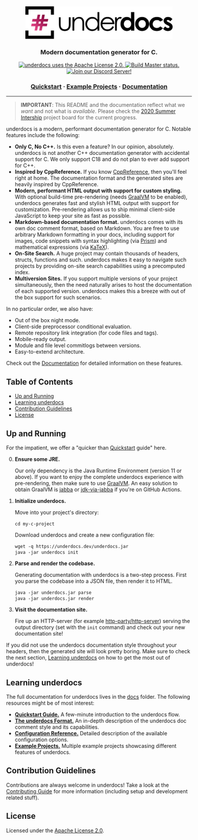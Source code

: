 <div align="center">
  <a href="https://github.com/underdocs/underdocs">
    <img alt="underdocs" src="docs/img/logo.png" width="400" style="padding-top:20px">
  </a>
</div>

<h3 align="center">
  Modern documentation generator for C.
</h3>

<div align="center">
  <a href="https://github.com/underdocs/underdocs/blob/master/LICENSE">
    <img src="https://img.shields.io/github/license/underdocs/underdocs" alt="underdocs uses the Apache License 2.0.">
  </a>
  <a href="https://github.com/underdocs/underdocs/actions?query=workflow%3A%22Build+Master%22">
    <img src="https://github.com/underdocs/underdocs/workflows/Build%20Master/badge.svg" alt="Build Master status.">
  </a>
  <a href="https://discord.gg/YKyVhMg">
    <img src="https://img.shields.io/badge/discord-join-7289DA.svg?logo=discord&longCache=true&style=flat" alt="Join our Discord Server!">
  </a>
</div>


<h3 align="center">
  <a href="docs/quickstart.md">Quickstart</a>
  <span> · </span>
  <a href="examples">Example Projects</a>
  <span> · </span>
  <a href="docs/README.md">Documentation</a>
</h3>

---

> **IMPORTANT**: This README and the documentation reflect what we *want* and not what is *available*. Please check the [2020 Summer Intership](https://github.com/underdocs/underdocs/projects/1) project board for the current progress.  

underdocs is a modern, performant documentation generator for C. Notable features include the following:

  * **Only C, No C++.** Is this even a feature? In our opinion, absolutely. underdocs is not another C++ documentation generator with accidental support for C. We only support C18 and do not plan to ever add support for C++.
  * **Inspired by CppReference.** If you know [CppReference](https://en.cppreference.com/w/c/string/byte/memcpy), then you'll feel right at home. The documentation format and the generated sites are heavily inspired by CppReference.
  * **Modern, performant HTML output with support for custom styling.** With optional build-time pre-rendering (needs [GraalVM](https://www.graalvm.org/) to be enabled), underdocs generates fast and stylish HTML output with support for customization. Pre-rendering allows us to ship minimal client-side JavaScript to keep your site as fast as possible.
  * **Markdown-based documentation format.** underdocs comes with its own doc comment format, based on Markdown. You are free to use arbitrary Markdown formatting in your docs, including support for images, code snippets with syntax highlighting (via [Prism](https://prismjs.com/)) and mathematical expressions (via [KaTeX](https://katex.org/)).
  * **On-Site Search.** A huge project may contain thousands of headers, structs, functions and such. underdocs makes it easy to navigate such projects by providing on-site search capabilities using a precomputed index.
  * **Multiversion Sites.** If you support multiple versions of your project simultaneously, then the need naturally arises to host the documentation of each supported version. underdocs makes this a breeze with out of the box support for such scenarios.

In no particular order, we also have:

  * Out of the box night mode.
  * Client-side preprocessor conditional evaluation.
  * Remote repository link integration (for code files and tags).
  * Mobile-ready output.
  * Module and file level commitlogs between versions.
  * Easy-to-extend architecture.

Check out the [Documentation](a) for detailed information on these features.

## Table of Contents

  * [Up and Running](#up-and-running)
  * [Learning underdocs](#learning-underdocs)
  * [Contribution Guidelines](#contribution-guidelines)
  * [License](#license)

## Up and Running

For the impatient, we offer a "quicker than [Quickstart](docs/quickstart.md) guide" here.

  0. **Ensure some JRE.**

     Our only dependency is the Java Runtime Environment (version 11 or above). If you want to enjoy the complete underdocs experience with pre-rendering, then make sure to use [GraalVM](https://www.graalvm.org/). An easy solution to obtain GraalVM is [jabba](https://github.com/shyiko/jabba) or [jdk-via-jabba](https://github.com/battila7/jdk-via-jabba) if you're on GitHub Actions.

  1. **Initialize underdocs.**
     
     Move into your project's directory:

     ~~~~shell
     cd my-c-project
     ~~~~

     Download underdocs and create a new configuration file:

     ~~~~shell
     wget -q https://underdocs.dev/underdocs.jar
     java -jar underdocs init
     ~~~~
  
  2. **Parse and render the codebase.**

     Generating documentation with underdocs is a two-step process. First you parse the codebase into a JSON file, then render it to HTML.

     ~~~~shell
     java -jar underdocs.jar parse
     java -jar underdocs.jar render
     ~~~~
  
  3. **Visit the documentation site.**

     Fire up an HTTP-server (for example [http-party/http-server](https://github.com/http-party/http-server)) serving the output directory (set with the `init` command) and check out your new documentation site!

If you did not use the underdocs documentation style throughout your headers, then the generated site will look pretty boring. Make sure to check the next section, [Learning underdocs](#learning-underdocs) on how to get the most out of underdocs!

## Learning underdocs

The full documentation for underdocs lives in the [docs](docs) folder. The following resources might be of most interest:

  * **[Quickstart Guide.](docs/quickstart.md)** A few-minute introduction to the underdocs flow.
  * **[The underdocs Format.](docs/format.md)** An in-depth description of the underdocs doc comment style and its capabilities.
  * **[Configuration Reference.](docs/configuration-reference.md)** Detailed description of the available configuration options.
  * **[Example Projects.](examples)** Multiple example projects showcasing different features of underdocs.

## Contribution Guidelines

Contributions are always welcome in underdocs! Take a look at the [Contributing Guide](CONTRIBUTING.md) for more information (including setup and development related stuff).

## License

Licensed under the [Apache License 2.0](LICENSE.md).
